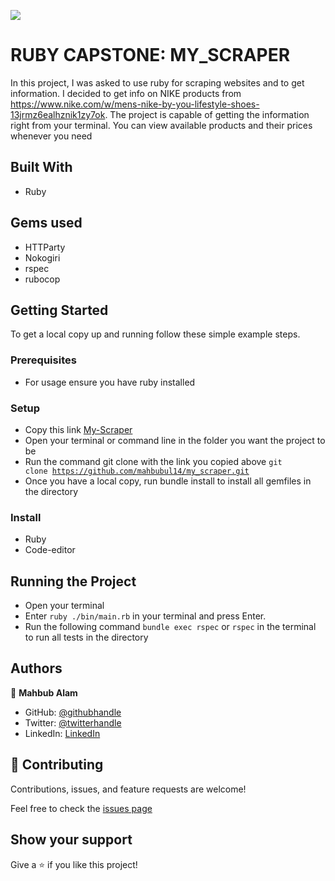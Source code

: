 ![](https://img.shields.io/badge/Microverse-blueviolet)

# RUBY CAPSTONE: MY_SCRAPER

In this project, I was asked to use ruby for scraping websites and to get information. I decided to get info on NIKE products from https://www.nike.com/w/mens-nike-by-you-lifestyle-shoes-13jrmz6ealhznik1zy7ok. The project is capable of getting the information right from your terminal. You can view available products and their prices whenever you need

## Built With

- Ruby

## Gems used

* HTTParty
* Nokogiri
* rspec
* rubocop

## Getting Started

To get a local copy up and running follow these simple example steps.

### Prerequisites
- For usage ensure you have ruby installed

### Setup

* Copy this link [My-Scraper](https://github.com/mahbubul14/my_scraper/tree/scraper)
* Open your terminal or command line in the folder you want the project to be
* Run the command git clone with the link you copied above <code>git clone https://github.com/mahbubul14/my_scraper.git​​​​​​​</code>
* Once you have a local copy, run bundle install to install all gemfiles in the directory

### Install
- Ruby 
- Code-editor

## Running the Project

* Open your terminal
* Enter <code>ruby ./bin/main.rb</code> in your terminal and press Enter.
* Run the following command <code>bundle exec rspec</code> or <code>rspec</code> in the terminal to run all tests in the directory


## Authors

👤 **Mahbub Alam**

- GitHub: [@githubhandle](https://github.com/mahbubul14/)
- Twitter: [@twitterhandle](https://twitter.com/MahbubA10454419)
- LinkedIn: [LinkedIn](https://www.linkedin.com/in/mahbubul-alam-20595/)

## 🤝 Contributing

Contributions, issues, and feature requests are welcome!

Feel free to check the [issues page](https://github.com/mahbubul14/my_scraper/issues/1)

## Show your support

Give a ⭐️ if you like this project!

